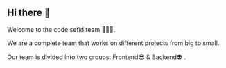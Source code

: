 ## Hi there 👋


Welcome to the code sefid team 🤝👨‍💻.

We are a complete team that works on different projects from big to small.

Our team is divided into two groups: Frontend😎 & Backend👽 .

